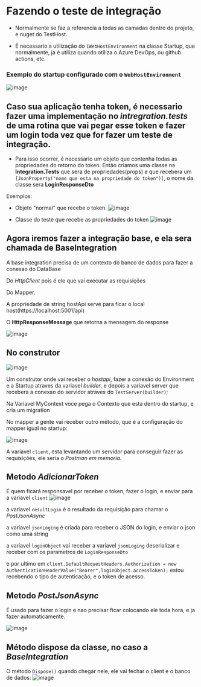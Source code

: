 # Fazendo o teste de integração

- Normalmente se faz a referencia a todas as camadas dentro do projeto, e nuget do TestHost.

- É necessario a utilização do ```IWebHostEnvironment``` na classe Startup, que normalmente, ja é utiliza quando otiliza o Azure DevOps, ou github actions, etc.
### Exemplo do startup configurado com o ```WebHostEnvironment```
![image](https://user-images.githubusercontent.com/58439854/102650431-b0d37c00-4149-11eb-82fd-6fed6888fcb7.png)

## Caso sua aplicação tenha token, é necessario fazer uma implementação no *intregration.tests* de uma rotina que vai pegar esse token e fazer um login toda vez que for fazer um teste de integração.

- Para isso ocorrer, é necessario um objeto que contenha todas as propriedades do retorno do token. Então criamos uma classe na **Integration.Tests** que sera de propriedades(props) e que recebera um ```[JsonProperty("nome que esta na propriedade do token")]```, o nome da classe sera **LoginResponseDto**

Exemplos: 

- Objeto "normal" que recebe o token.
![image](https://user-images.githubusercontent.com/58439854/102657197-07de4e80-4154-11eb-82f5-dd2b437da115.png)

- Classe do teste que recebe as propriedades do token
![image](https://user-images.githubusercontent.com/58439854/102657228-1593d400-4154-11eb-9415-f2d078767b95.png)

## Agora iremos fazer a integração base, e ela sera chamada de **BaseIntegration**

A base integration precisa de um contexto do banco de dados para fazer a conexao do DataBase

Do *HttpClient* pois é ele que vai executar as requisições

Do Mapper. 

A propriedade de string hostApi serve para ficar o local host(https://localhost:5001/api)

O **HttpResponseMessage** que retorna a mensagem do response

![image](https://user-images.githubusercontent.com/58439854/102663675-15013a80-4160-11eb-80ce-f80e102c6b69.png)

## No construtor
![image](https://user-images.githubusercontent.com/58439854/102660208-69ed8280-4159-11eb-9cf2-61225dd14adb.png)

Um construtor onde vai receber o *hostapi*, fazer a conexão do Environment e a Startup atraves da variavel *builder*, e depois a variavel server que recebera a conexao do servidor atraves do ```TestServer(builder)```;

Na Variavel MyContext voce pega o Contexto que esta dentro do startup, e cria um migration

No mapper a gente vai receber outro método, que é a configuração do mapper igual no startup:

![image](https://user-images.githubusercontent.com/58439854/102663742-32ce9f80-4160-11eb-805e-f0a707dbdb08.png)

A variavel ```client```, esta levantando um servidor para conseguir fazer as requisições, ele seria o *Postman em memoria*.

## Metodo *AdicionarToken*

É quem ficará responsavel por receber o token, fazer o login, e enviar para a variavel ```client```
![image](https://user-images.githubusercontent.com/58439854/102664315-3ca4d280-4161-11eb-9234-12c6acb8d1e9.png)

a variavel ```resultLogin``` é o resultado da requisição para chamar o *PostJsonAsync* 

a variavel ```jsonLoging``` é criada para receber o JSON do login, e enviar o json como uma string

a variavel ```loginObject``` vai receber a variavel ```jsonLoging``` deserializar e receber com os parametros de ```LoginResponseDto```

e por ultimo em ```client.DefaultRequestHeaders.Authorization = new AuthenticationHeaderValue("Bearer",loginObject.accessToken);``` estou recebendo o tipo de autenticação, e o token de acesso.

## Metodo *PostJsonAsync*

É usado para fazer o login e nao precisar ficar colocando ele toda hora, e ja fazer automaticamente.

![image](https://user-images.githubusercontent.com/58439854/102664442-8a213f80-4161-11eb-8588-7157dc7194ff.png)

## Método dispose da classe, no caso a ***BaseIntegration***

O método ```Dispose()``` quando chegar nele, ele vai fechar o client e o banco de dados:
![image](https://user-images.githubusercontent.com/58439854/102664127-e899ee00-4160-11eb-910a-1d6fd5bcf059.png)